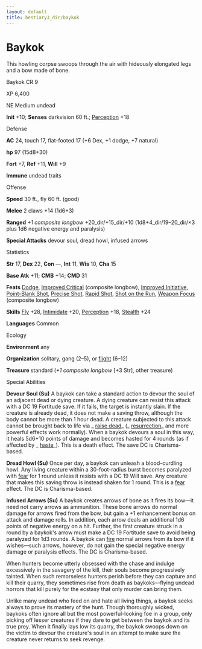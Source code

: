 ```yaml
---
layout: default
title: bestiary3_dir/baykok
---
```

# Baykok

This howling corpse swoops through the air with hideously elongated legs and a bow made of bone.

Baykok CR 9

XP 6,400

NE Medium undead

**Init** +10; **Senses** darkvision 60 ft.; [Perception](skills_dir/perception#_perception) +18

Defense

**AC** 24, touch 17, flat-footed 17 (+6 Dex, +1 dodge, +7 natural)

**hp** 97 (15d8+30)

**Fort** +7, **Ref** +11, **Will** +9

**Immune** undead traits

Offense

**Speed** 30 ft., fly 60 ft. (good)

**Melee** 2 claws +14 (1d6+3)

**Ranged** _+1 composite longbow_ +20_dir/+15_dir/+10 (1d8+4_dir/19–20_dir/×3 plus 1d6 negative energy and paralysis)

**Special Attacks** devour soul, dread howl, infused arrows

Statistics

**Str** 17, **Dex** 22, **Con** —, **Int** 11, **Wis** 10, **Cha** 15

**Base Atk** +11; **CMB** +14; **CMD** 31

**Feats** [Dodge](feats#_dodge), [Improved Critical](feats#_improved-critical) (composite longbow), [Improved Initiative](feats#_improved-initiative), [Point-Blank Shot](feats#_point-blank-shot), [Precise Shot](feats#_precise-shot), [Rapid Shot](feats#_rapid-shot), [Shot on the Run](feats#_shot-on-the-run), [Weapon Focus](feats#_weapon-focus) (composite longbow)

**Skills** [Fly](skills_dir/fly#_fly) +28, [Intimidate](skills_dir/intimidate#_intimidate) +20, [Perception](skills_dir/perception#_perception) +18, [Stealth](skills_dir/stealth#_stealth) +24

**Languages** Common

Ecology

**Environment** any

**Organization** solitary, gang (2–5), or [flight](monsters_dir/universalMonsterRules#_flight-(ex,-sp,-or-su)) (6–12)

**Treasure** standard (_+1 composite longbow_ [+3 Str], other treasure)

Special Abilities

**Devour Soul (Su)** A baykok can take a standard action to devour the soul of an adjacent dead or dying creature. A dying creature can resist this attack with a DC 19 Fortitude save. If it fails, the target is instantly slain. If the creature is already dead, it does not make a saving throw, although the body cannot be more than 1 hour dead. A creature subjected to this attack cannot be brought back to life via _ [raise dead](spells_dir/raiseDead#_raise-dead)_ (_ [resurrection](spells_dir/resurrection#_resurrection)_ and more powerful effects work normally). When a baykok devours a soul in this way, it heals 5d6+10 points of damage and becomes hasted for 4 rounds (as if affected by _ [haste](spells_dir/haste#_haste)_). This is a death effect. The save DC is Charisma-based.

**Dread Howl (Su)** Once per day, a baykok can unleash a blood-curdling howl. Any living creature within a 30-foot-radius burst becomes paralyzed with [fear](monsters_dir/universalMonsterRules#_fear-(su-or-sp)) for 1 round unless it resists with a DC 19 Will save. Any creature that makes this saving throw is instead shaken for 1 round. This is a [fear](monsters_dir/universalMonsterRules#_fear-(su-or-sp)) effect. The DC is Charisma-based.

**Infused Arrows (Su)** A baykok creates arrows of bone as it fires its bow—it need not carry arrows as ammunition. These bone arrows do normal damage for arrows fired from the bow, but gain a +1 enhancement bonus on attack and damage rolls. In addition, each arrow deals an additional 1d6 points of negative energy on a hit. Further, the first creature struck in a round by a baykok's arrow must make a DC 19 Fortitude save to avoid being paralyzed for 1d3 rounds. A baykok can [fire](monsters_dir/creatureTypes#_fire-subtype) normal arrows from its bow if it wishes—such arrows, however, do not gain the special negative energy damage or paralysis effects. The DC is Charisma-based.

When hunters become utterly obsessed with the chase and indulge excessively in the savagery of the kill, their souls become progressively tainted. When such remorseless hunters perish before they can capture and kill their quarry, they sometimes rise from death as baykoks—flying undead horrors that kill purely for the ecstasy that only murder can bring them.

Unlike many undead who feed on and hate all living things, a baykok seeks always to prove its mastery of the hunt. Though thoroughly wicked, baykoks often ignore all but the most powerful-looking foe in a group, only picking off lesser creatures if they dare to get between the baykok and its true prey. When it finally lays low its quarry, the baykok swoops down on the victim to devour the creature's soul in an attempt to make sure the creature never returns to seek revenge.

